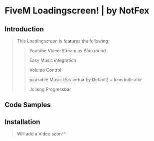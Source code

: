 # FiveM Loadingscreen! | by NotFex

## Introduction

> This Loadingscreen is features the following:
>> Youtube Video-Stream as Backround
>>
>> Easy Music integration
>>
>> Volume Control 
>>
>> pausable Music [Spacebar by Default] + Icon Indicator
>>
>> Joining Progressbar


## Code Samples



## Installation

> Will add a Video soon^^
